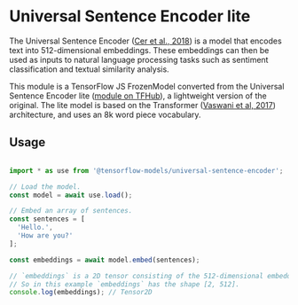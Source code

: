 # Universal Sentence Encoder lite

The Universal Sentence Encoder ([Cer et al., 2018](https://arxiv.org/pdf/1803.11175.pdf)) is a model that encodes text into 512-dimensional embeddings. These embeddings can then be used as inputs to natural language processing tasks such as sentiment classification and textual similarity analysis.

This module is a TensorFlow JS FrozenModel converted from the Universal Sentence Encoder lite ([module on TFHub](https://tfhub.dev/google/universal-sentence-encoder-lite/2)), a lightweight version of the original. The lite model is based on the Transformer ([Vaswani et al, 2017](https://arxiv.org/pdf/1706.03762.pdf)) architecture, and uses an 8k word piece vocabulary.

## Usage

```js

import * as use from '@tensorflow-models/universal-sentence-encoder';

// Load the model.
const model = await use.load();

// Embed an array of sentences.
const sentences = [
  'Hello.',
  'How are you?'
];

const embeddings = await model.embed(sentences);

// `embeddings` is a 2D tensor consisting of the 512-dimensional embeddings for each sentence.
// So in this example `embeddings` has the shape [2, 512].
console.log(embeddings); // Tensor2D

```